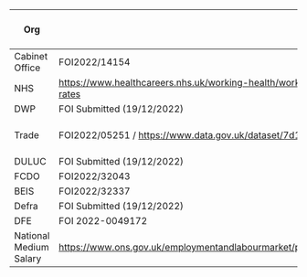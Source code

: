 


| Org | Source | Date Accessed Obtained |
|-----|--------|------------------------|
|Cabinet Office|FOI2022/14154|21/10/2022|
|NHS|https://www.healthcareers.nhs.uk/working-health/working-nhs/nhs-pay-and-benefits/agenda-change-pay-rates/agenda-change-pay-rates|19/12/2022|
|DWP     |FOI Submitted (19/12/2022)       |                        |
|Trade     | FOI2022/05251 / https://www.data.gov.uk/dataset/7d114298-919b-4108-9600-9313e34ce3b8/organogram-of-staff-roles-salaries       | 19/01/2023 / 21/01/2023                       |
|DULUC     |FOI Submitted (19/12/2022)        |                        |
|FCDO     |FOI2022/32043      |11/01/2023                        |
|BEIS     |FOI2022/32337      |16/01/2023                        |
|Defra     |FOI Submitted (19/12/2022)        |                        |
|DFE     | FOI 2022-0049172  |19/01/2023                        |
|National Medium Salary|https://www.ons.gov.uk/employmentandlabourmarket/peopleinwork/earningsandworkinghours/datasets/ashe1997to2015selectedestimates | 20/12/2022